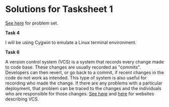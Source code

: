 # Solutions for Tasksheet 1
[See here](https://github.com/jvkoebbe/math4610/blob/master/tasksheets/tasksheet_01/pdf/tasksheet_01.pdf) for problem set.

**Task 4**

I will be using Cygwin to emulate a Linux terminal environment.

**Task 6**

A version control system (VCS) is a system that records every change made to code base. These changes are usually recorded as "commits". Developers can then revert, or go back to a commit, if recent changes in the code do not work as intended. This type of system is also useful for recording who made the change. If there are any problems with a particular deployment, that problem can be traced to the changes and the individuals who are responsible for those changes. [See here](https://www.atlassian.com/git/tutorials/what-is-version-control) and [here](https://www.geeksforgeeks.org/version-control-systems/) for websites describing VCS.
